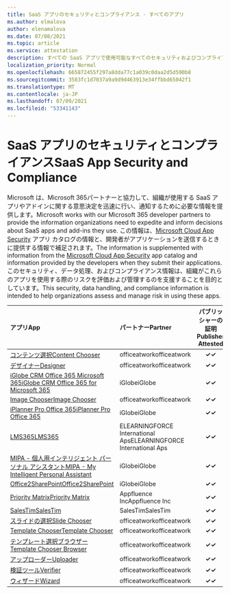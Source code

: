 ```yaml
---
title: SaaS アプリのセキュリティとコンプライアンス - すべてのアプリ
ms.author: elmalova
author: elenamalova
ms.date: 07/08/2021
ms.topic: article
ms.service: attestation
description: すべての SaaS アプリで使用可能なすべてのセキュリティおよびコンプライアンス情報。
localization_priority: Normal
ms.openlocfilehash: 665872455f297a8dda77c1a039c0daa2d5d590b8
ms.sourcegitcommit: 3583fc1d7037a9a9d9d463913e34ffbbd65042f1
ms.translationtype: MT
ms.contentlocale: ja-JP
ms.lasthandoff: 07/09/2021
ms.locfileid: "53341143"
---
```

# <a name="saas-app-security-and-compliance"></a><span data-ttu-id="97e08-103">SaaS アプリのセキュリティとコンプライアンス</span><span class="sxs-lookup"><span data-stu-id="97e08-103">SaaS App Security and Compliance</span></span>

<span data-ttu-id="97e08-104">Microsoft は、Microsoft 365パートナーと協力して、組織が使用する SaaS アプリやアドインに関する意思決定を迅速に行い、通知するために必要な情報を提供します。</span><span class="sxs-lookup"><span data-stu-id="97e08-104">Microsoft works with our Microsoft 365 developer partners to provide the information organizations need to expedite and inform decisions about SaaS apps and add-ins they use.</span></span> <span data-ttu-id="97e08-105">この情報は、[Microsoft Cloud App Security](https://www.microsoft.com/en-us/enterprise-mobility-security/cloud-app-security) アプリ カタログの情報と、開発者がアプリケーションを送信するときに提供する情報で補足されます。</span><span class="sxs-lookup"><span data-stu-id="97e08-105">The information is supplemented with information from the [Microsoft Cloud App Security](https://www.microsoft.com/en-us/enterprise-mobility-security/cloud-app-security) app catalog and information provided by the developers when they submit their applications.</span></span> <span data-ttu-id="97e08-106">このセキュリティ、データ処理、およびコンプライアンス情報は、組織がこれらのアプリを使用する際のリスクを評価および管理するのを支援することを目的としています。</span><span class="sxs-lookup"><span data-stu-id="97e08-106">This security, data handling, and compliance information is intended to help organizations assess and manage risk in using these apps.</span></span>

| <span data-ttu-id="97e08-107">**アプリ**</span><span class="sxs-lookup"><span data-stu-id="97e08-107">**App**</span></span> | <span data-ttu-id="97e08-108">**パートナー**</span><span class="sxs-lookup"><span data-stu-id="97e08-108">**Partner**</span></span> | <span data-ttu-id="97e08-109">**パブリッシャーの証明**</span><span class="sxs-lookup"><span data-stu-id="97e08-109">**Publisher Attested**</span></span> | <span data-ttu-id="97e08-110">**認定**</span><span class="sxs-lookup"><span data-stu-id="97e08-110">**Certified**</span></span> |
|:--------|:------------|:----------------------:|:-------------:|
| [<span data-ttu-id="97e08-111">コンテンツ選択</span><span class="sxs-lookup"><span data-stu-id="97e08-111">Content Chooser</span></span>](./officeatwork-content-chooser.md) | <span data-ttu-id="97e08-112">officeatwork</span><span class="sxs-lookup"><span data-stu-id="97e08-112">officeatwork</span></span> | <span data-ttu-id="97e08-113">**✓**</span><span class="sxs-lookup"><span data-stu-id="97e08-113">**✓**</span></span> |  |
| [<span data-ttu-id="97e08-114">デザイナー</span><span class="sxs-lookup"><span data-stu-id="97e08-114">Designer</span></span>](./officeatwork-designer.md) | <span data-ttu-id="97e08-115">officeatwork</span><span class="sxs-lookup"><span data-stu-id="97e08-115">officeatwork</span></span> | <span data-ttu-id="97e08-116">**✓**</span><span class="sxs-lookup"><span data-stu-id="97e08-116">**✓**</span></span> |  |
| [<span data-ttu-id="97e08-117">iGlobe CRM Office 365 Microsoft 365</span><span class="sxs-lookup"><span data-stu-id="97e08-117">iGlobe CRM Office 365 for Microsoft 365</span></span>](./iglobe-crm-office-365-for-microsoft.md) | <span data-ttu-id="97e08-118">iGlobe</span><span class="sxs-lookup"><span data-stu-id="97e08-118">iGlobe</span></span> | <span data-ttu-id="97e08-119">**✓**</span><span class="sxs-lookup"><span data-stu-id="97e08-119">**✓**</span></span> |  |
| [<span data-ttu-id="97e08-120">Image Chooser</span><span class="sxs-lookup"><span data-stu-id="97e08-120">Image Chooser</span></span>](./officeatwork-image-chooser.md) | <span data-ttu-id="97e08-121">officeatwork</span><span class="sxs-lookup"><span data-stu-id="97e08-121">officeatwork</span></span> | <span data-ttu-id="97e08-122">**✓**</span><span class="sxs-lookup"><span data-stu-id="97e08-122">**✓**</span></span> |  |
| [<span data-ttu-id="97e08-123">iPlanner Pro Office 365</span><span class="sxs-lookup"><span data-stu-id="97e08-123">iPlanner Pro Office 365</span></span>](./iglobe-iplanner-pro-office-365.md) | <span data-ttu-id="97e08-124">iGlobe</span><span class="sxs-lookup"><span data-stu-id="97e08-124">iGlobe</span></span> | <span data-ttu-id="97e08-125">**✓**</span><span class="sxs-lookup"><span data-stu-id="97e08-125">**✓**</span></span> |  |
| [<span data-ttu-id="97e08-126">LMS365</span><span class="sxs-lookup"><span data-stu-id="97e08-126">LMS365</span></span>](./elearningforce-international-aps-lms365.md) | <span data-ttu-id="97e08-127">ELEARNINGFORCE International Aps</span><span class="sxs-lookup"><span data-stu-id="97e08-127">ELEARNINGFORCE International Aps</span></span> | <span data-ttu-id="97e08-128">**✓**</span><span class="sxs-lookup"><span data-stu-id="97e08-128">**✓**</span></span> | <img alt="Certified application badge" src="../media/certified-badge.png" height="25" width="25" /> |
| [<span data-ttu-id="97e08-129">MIPA - 個人用インテリジェント パーソナル アシスタント</span><span class="sxs-lookup"><span data-stu-id="97e08-129">MIPA - My Intelligent Personal Assistant</span></span>](./iglobe-mipa-my-intelligent-personal-assistant.md) | <span data-ttu-id="97e08-130">iGlobe</span><span class="sxs-lookup"><span data-stu-id="97e08-130">iGlobe</span></span> | <span data-ttu-id="97e08-131">**✓**</span><span class="sxs-lookup"><span data-stu-id="97e08-131">**✓**</span></span> |  |
| [<span data-ttu-id="97e08-132">Office2SharePoint</span><span class="sxs-lookup"><span data-stu-id="97e08-132">Office2SharePoint</span></span>](./iglobe-office2sharepoint.md) | <span data-ttu-id="97e08-133">iGlobe</span><span class="sxs-lookup"><span data-stu-id="97e08-133">iGlobe</span></span> | <span data-ttu-id="97e08-134">**✓**</span><span class="sxs-lookup"><span data-stu-id="97e08-134">**✓**</span></span> |  |
| [<span data-ttu-id="97e08-135">Priority Matrix</span><span class="sxs-lookup"><span data-stu-id="97e08-135">Priority Matrix</span></span>](./appfluence-inc-priority-matrix.md) | <span data-ttu-id="97e08-136">Appfluence Inc</span><span class="sxs-lookup"><span data-stu-id="97e08-136">Appfluence Inc</span></span> | <span data-ttu-id="97e08-137">**✓**</span><span class="sxs-lookup"><span data-stu-id="97e08-137">**✓**</span></span> | <img alt="Certified application badge" src="../media/certified-badge.png" height="25" width="25" /> |
| [<span data-ttu-id="97e08-138">SalesTim</span><span class="sxs-lookup"><span data-stu-id="97e08-138">SalesTim</span></span>](./salestim.md) | <span data-ttu-id="97e08-139">SalesTim</span><span class="sxs-lookup"><span data-stu-id="97e08-139">SalesTim</span></span> | <span data-ttu-id="97e08-140">**✓**</span><span class="sxs-lookup"><span data-stu-id="97e08-140">**✓**</span></span> |  |
| [<span data-ttu-id="97e08-141">スライドの選択</span><span class="sxs-lookup"><span data-stu-id="97e08-141">Slide Chooser</span></span>](./officeatwork-slide-chooser.md) | <span data-ttu-id="97e08-142">officeatwork</span><span class="sxs-lookup"><span data-stu-id="97e08-142">officeatwork</span></span> | <span data-ttu-id="97e08-143">**✓**</span><span class="sxs-lookup"><span data-stu-id="97e08-143">**✓**</span></span> |  |
| [<span data-ttu-id="97e08-144">Template Chooser</span><span class="sxs-lookup"><span data-stu-id="97e08-144">Template Chooser</span></span>](./officeatwork-template-chooser.md) | <span data-ttu-id="97e08-145">officeatwork</span><span class="sxs-lookup"><span data-stu-id="97e08-145">officeatwork</span></span> | <span data-ttu-id="97e08-146">**✓**</span><span class="sxs-lookup"><span data-stu-id="97e08-146">**✓**</span></span> |  |
| [<span data-ttu-id="97e08-147">テンプレート選択ブラウザー</span><span class="sxs-lookup"><span data-stu-id="97e08-147">Template Chooser Browser</span></span>](./officeatwork-template-chooser-browser.md) | <span data-ttu-id="97e08-148">officeatwork</span><span class="sxs-lookup"><span data-stu-id="97e08-148">officeatwork</span></span> | <span data-ttu-id="97e08-149">**✓**</span><span class="sxs-lookup"><span data-stu-id="97e08-149">**✓**</span></span> |  |
| [<span data-ttu-id="97e08-150">アップローダー</span><span class="sxs-lookup"><span data-stu-id="97e08-150">Uploader</span></span>](./officeatwork-uploader.md) | <span data-ttu-id="97e08-151">officeatwork</span><span class="sxs-lookup"><span data-stu-id="97e08-151">officeatwork</span></span> | <span data-ttu-id="97e08-152">**✓**</span><span class="sxs-lookup"><span data-stu-id="97e08-152">**✓**</span></span> |  |
| [<span data-ttu-id="97e08-153">検証ツール</span><span class="sxs-lookup"><span data-stu-id="97e08-153">Verifier</span></span>](./officeatwork-verifier.md) | <span data-ttu-id="97e08-154">officeatwork</span><span class="sxs-lookup"><span data-stu-id="97e08-154">officeatwork</span></span> | <span data-ttu-id="97e08-155">**✓**</span><span class="sxs-lookup"><span data-stu-id="97e08-155">**✓**</span></span> |  |
| [<span data-ttu-id="97e08-156">ウィザード</span><span class="sxs-lookup"><span data-stu-id="97e08-156">Wizard</span></span>](./officeatwork-wizard.md) | <span data-ttu-id="97e08-157">officeatwork</span><span class="sxs-lookup"><span data-stu-id="97e08-157">officeatwork</span></span> | <span data-ttu-id="97e08-158">**✓**</span><span class="sxs-lookup"><span data-stu-id="97e08-158">**✓**</span></span> |  |
